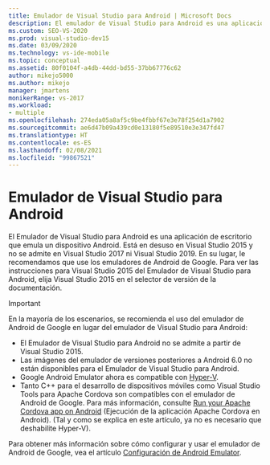 ```yaml
---
title: Emulador de Visual Studio para Android | Microsoft Docs
description: El emulador de Visual Studio para Android es una aplicación de escritorio que emula un dispositivo Android.
ms.custom: SEO-VS-2020
ms.prod: visual-studio-dev15
ms.date: 03/09/2020
ms.technology: vs-ide-mobile
ms.topic: conceptual
ms.assetid: 80f0104f-a4db-44dd-bd55-37bb67776c62
author: mikejo5000
ms.author: mikejo
manager: jmartens
monikerRange: vs-2017
ms.workload:
- multiple
ms.openlocfilehash: 274eda05a8af5c9be4fbbf67e3e78f254d1a7902
ms.sourcegitcommit: ae6d47b09a439cd0e13180f5e89510e3e347fd47
ms.translationtype: HT
ms.contentlocale: es-ES
ms.lasthandoff: 02/08/2021
ms.locfileid: "99867521"
---
```

# <a name="visual-studio-emulator-for-android"></a>Emulador de Visual Studio para Android

El Emulador de Visual Studio para Android es una aplicación de escritorio que emula un dispositivo Android. Está en desuso en Visual Studio 2015 y no se admite en Visual Studio 2017 ni Visual Studio 2019. En su lugar, le recomendamos que use los emuladores de Android de Google. Para ver las instrucciones para Visual Studio 2015 del Emulador de Visual Studio para Android, elija Visual Studio 2015 en el selector de versión de la documentación.

> [!IMPORTANT]
> En la mayoría de los escenarios, se recomienda el uso del emulador de Android de Google en lugar del emulador de Visual Studio para Android:
> - El Emulador de Visual Studio para Android no se admite a partir de Visual Studio 2015.
> - Las imágenes del emulador de versiones posteriores a Android 6.0 no están disponibles para el Emulador de Visual Studio para Android.
> - Google Android Emulator ahora es compatible con [Hyper-V](/xamarin/android/get-started/installation/android-emulator/hardware-acceleration#accelerating-with-hyper-v).
> - Tanto C++ para el desarrollo de dispositivos móviles como Visual Studio Tools para Apache Cordova son compatibles con el emulador de Android de Google. Para más información, consulte [Run your Apache Cordova app on Android](/visualstudio/cross-platform/tools-for-cordova/run-your-app/run-app-android#google-android-emulator) (Ejecución de la aplicación Apache Cordova en Android). (Tal y como se explica en este artículo, ya no es necesario que deshabilite Hyper-V).
>
> Para obtener más información sobre cómo configurar y usar el emulador de Android de Google, vea el artículo [Configuración de Android Emulator](/xamarin/android/get-started/installation/android-emulator/).
